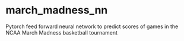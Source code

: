 # march_madness_nn
Pytorch feed forward neural network to predict scores of games in the NCAA March Madness basketball tournament
